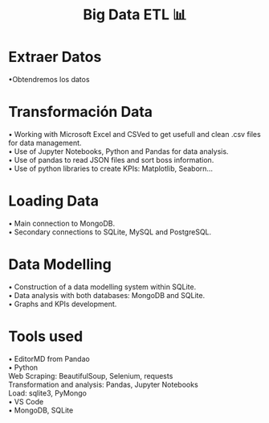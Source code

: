 <div align="center">
  <h1>Big Data ETL 📊 </h1>
</div>

# Extraer Datos

•Obtendremos los datos

# Transformación Data
• Working with Microsoft Excel and CSVed to get usefull and clean .csv files for data management.<br>
• Use of Jupyter Notebooks, Python and Pandas for data analysis.<br>
• Use of pandas to read JSON files and sort boss information.<br>
• Use of python libraries to create KPIs: Matplotlib, Seaborn...

# Loading Data 
• Main connection to MongoDB.<br>
• Secondary connections to SQLite, MySQL and PostgreSQL.

# Data Modelling
• Construction of a data modelling system within SQLite. <br>
• Data analysis with both databases: MongoDB and SQLite.<br>
• Graphs and KPIs development.

# Tools used
• EditorMD from Pandao<br>
• Python<br>
        Web Scraping: BeautifulSoup, Selenium, requests<br>
        Transformation and analysis: Pandas, Jupyter Notebooks<br>
        Load: sqlite3, PyMongo<br>
• VS Code<br>
• MongoDB, SQLite

